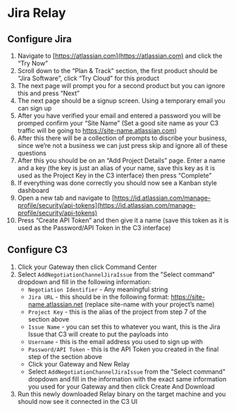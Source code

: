 # Jira Relay

## Configure Jira

1. Navigate to [https://atlassian.com](https://atlassian.com) and click the “Try Now”
2. Scroll down to the “Plan & Track” section, the first product should be “Jira Software”, click “Try Cloud” for this product
3. The next page will prompt you for a second product but you can ignore this and press “Next”
4. The next page should be a signup screen. Using a temporary email you can sign up
5. After you have verified your email and entered a password you will be promped confirm your “Site Name” (Set a good site name as your C3 traffic will be going to https://site-name.atlassian.com)
6. After this there will be a collection of prompts to discribe your business, since we’re not a business we can just press skip and ignore all of these questions
7. After this you should be on an “Add Project Details” page. Enter a name and a key (the key is just an alias of your name, save this key as it is used as the Project Key in the C3 interface) then press “Complete”
8. If everything was done correctly you should now see a Kanban style dashboard
9. Open a new tab and navigate to [https://id.atlassian.com/manage-profile/security/api-tokens](https://id.atlassian.com/manage-profile/security/api-tokens)
10. Press “Create API Token” and then give it a name (save this token as it is used as the Password/API Token in the C3 interface)

## Configure C3

1. Click your Gateway then click Command Center
2. Select `AddNegotiationChannelJiraIssue` from the "Select command" dropdown and fill in the following information:
    - `Negotiation Identifier` - Any meaningful string
    - `Jira URL` - this should be in the following format: https://site-name.atlassian.net (replace site-name with your project’s name)
    - `Project Key` - this is the alias of the project from step 7 of the section above
    - `Issue Name` - you can set this to whatever you want, this is the Jira Issue that C3 will create to put the payloads into
    - `Username` - this is the email address you used to sign up with
    - `Password/API Token` - this is the API Token you created in the final step of the section above
    - Click your Gateway and New Relay
    - Select `AddNegotiationChannelJiraIssue` from the "Select command" dropdown and fill in the information with the exact same information you used for your Gateway and then click Create And Download
3. Run this newly downloaded Relay binary on the target machine and you should now see it connected in the C3 UI